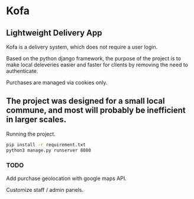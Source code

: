 # Kofa
Lightweight Delivery App
---

Kofa is a delivery system, which does not require a user login.

Based on the python django framework, the purpose of the project is to make local deleveries easier and faster for clients by removing the need to authenticate.

Purchases are managed via cookies only.

The project was designed for a small local commune, and most will probably be inefficient in larger scales.
---

Running the project.

```bash
pip install -r requirement.txt
python3 manage.py runserver 8080
```

### TODO
Add purchase geolocation with google maps API.

Customize staff / admin panels.
